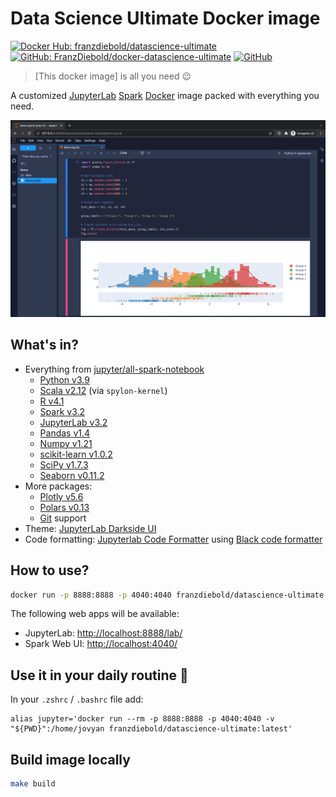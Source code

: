 # Data Science Ultimate Docker image

[![Docker Hub: franzdiebold/datascience-ultimate](https://img.shields.io/badge/Docker%20Hub-franzdiebold%2Fdatascience--ultimate-2496ed)](https://hub.docker.com/r/franzdiebold/datascience-ultimate)
[![GitHub: FranzDiebold/docker-datascience-ultimate](https://img.shields.io/badge/GitHub-FranzDiebold%2Fdocker--datascience--ultimate-0969da)](https://github.com/FranzDiebold/docker-datascience-ultimate)
[![GitHub](https://img.shields.io/github/license/FranzDiebold/docker-datascience-ultimate)](./LICENSE)

> [This docker image] is all you need :wink:

A customized [JupyterLab](https://jupyter.org/) [Spark](https://spark.apache.org/docs/latest/api/python/) [Docker](https://www.docker.com/) image packed with everything you need.

![docker-datascience-ultimate Screenshot](images/datascience-ultimate_screenshot.png)

## What's in?

- Everything from [jupyter/all-spark-notebook](https://hub.docker.com/r/jupyter/all-spark-notebook)
  - [Python v3.9](https://www.python.org/)
  - [Scala v2.12](https://www.scala-lang.org/) (via `spylon-kernel`)
  - [R v4.1](https://www.r-project.org/)
  - [Spark v3.2](https://spark.apache.org/docs/latest/api/python/)
  - [JupyterLab v3.2](https://jupyter.org/)
  - [Pandas v1.4](https://pandas.pydata.org/)
  - [Numpy v1.21](https://numpy.org/)
  - [scikit-learn v1.0.2](https://scikit-learn.org/)
  - [SciPy v1.7.3](https://scipy.org/)
  - [Seaborn v0.11.2](https://seaborn.pydata.org/)
- More packages:
  - [Plotly v5.6](https://plotly.com/python/)
  - [Polars v0.13](https://www.pola.rs/)
  - [Git](https://git-scm.com/) support
- Theme: [JupyterLab Darkside UI](https://github.com/dunovank/jupyterlab_darkside_ui)
- Code formatting: [Jupyterlab Code Formatter](https://jupyterlab-code-formatter.readthedocs.io/) using [Black code formatter](https://black.readthedocs.io/en/stable/)

## How to use?

```bash
docker run -p 8888:8888 -p 4040:4040 franzdiebold/datascience-ultimate
```

The following web apps will be available:

- JupyterLab: [http://localhost:8888/lab/](http://localhost:8888/lab/)
- Spark Web UI: [http://localhost:4040/](http://localhost:4040/)

## Use it in your daily routine :rocket:

In your `.zshrc` / `.bashrc` file add:

```bashrc
alias jupyter='docker run --rm -p 8888:8888 -p 4040:4040 -v "${PWD}":/home/jovyan franzdiebold/datascience-ultimate:latest'
```

## Build image locally

```bash
make build
```
